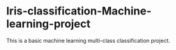 # Iris-classification-Machine-learning-project
This is a basic machine learning multi-class classification project.
